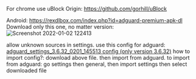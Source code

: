 For chrome use uBlock Origin: https://github.com/gorhill/uBlock




Android: https://rexdlbox.com/index.php?id=adguard-premium-apk-dl
 Download only this one, no matter version:
 ![Screenshot 2022-01-02 122413](https://user-images.githubusercontent.com/96969853/147868600-7f114265-47ba-4fb9-85e2-3b277407263b.png)

allow unknown sources in settings. 
use this config for adguard: [adguard_settings_3.6.32_0201_145513 config (only version 3.6.32)](https://downgit.github.io/#/home?url=https://github.com/PXBT/ULTIMATE-UNIVERSAL-CHEATSHEET/blob/main/adguard_settings_3.6.32_0201_145513.json)
how to import config?:
download above file. then import from adguard. to import from adguard: go settings then general, then import settings then select downloaded file
